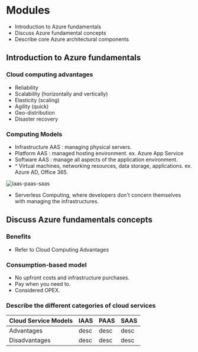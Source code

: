 # Modules
- Introduction to Azure fundamentals
- Discuss Azure fundamental concepts
- Describe core Azure architectural components

## Introduction to Azure fundamentals

### Cloud computing advantages
- Reliability
- Scalability (horizontally and vertically)
- Elasticity (scaling)
- Agility (quick)
- Geo-distribution
- Disaster recovery

### Computing Models
- Infrastructure AAS : managing physical servers.
- Platform AAS : managed hosting environment. ex. Azure App Service
- Software AAS : manage all aspects of the application environment. 
- ^ Virtual machines, networking resources, data storage, applications. ex. Azure AD, Office 365.

![iaas-paas-saas](https://docs.microsoft.com/en-us/learn/azure-fundamentals/intro-to-azure-fundamentals/media/iaas-paas-saas.png)

- Serverless Computing, where developers don't concern themselves with managing the infrastructures.

## Discuss Azure fundamentals concepts

### Benefits
- Refer to Cloud Computing Advantages

### Consumption-based model
- No upfront costs and infrastructure purchases.
- Pay when you need to.
- Considered OPEX.

### Describe the different categories of cloud services

| Cloud Service Models | IAAS | PAAS | SAAS |
| ----------- | ----------- | ----------- | ----------- |
| Advantages | desc | desc | desc |
| Disadvantages | desc | desc | desc |
